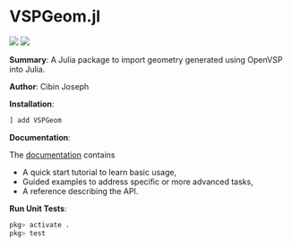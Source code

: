 # VSPGeom.jl

[![](https://img.shields.io/badge/docs-stable-blue.svg)](https://github.com/cibinjoseph/VSPGeom.jl/dev)
![](https://github.com/cibinjoseph/VSPGeom.jl/workflows/Run%20tests/badge.svg)

**Summary**: A Julia package to import geometry generated using OpenVSP into Julia.

**Author**: Cibin Joseph

**Installation**:

```julia
] add VSPGeom
```

**Documentation**:

The [documentation](https://github.com/cibinjoseph/VSPGeom.jl/dev) contains
- A quick start tutorial to learn basic usage,
- Guided examples to address specific or more advanced tasks,
- A reference describing the API.

**Run Unit Tests**:

```julia
pkg> activate .
pkg> test
```
